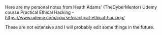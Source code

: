 Here are my personal notes from Heath Adams' (TheCyberMentor) Udemy course Practical Ethical Hacking - https://www.udemy.com/course/practical-ethical-hacking/

These are not extensive and I will probably edit some things in the future.
